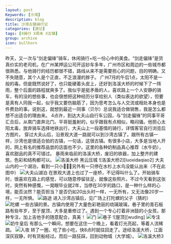```yaml
---
layout: post
Keywords: [沙湾]
description: blog
title: 沙湾古镇骑行记
categories: [游记]
tags: [X骑行 X周末 X古镇]
group: archive
icon: bullhorn
---
```

昨天，又一次与“剑走偏锋”骑车，休闲骑行+吃一份心中的美食。“剑走偏锋”是货真价实的老司机，在广州某押运公司开运钞车多年，广州市区和周边的一些城市都很熟悉。与他骑行的经历都很不错，路线从来不是需要担心的问题，目的明确，又不失随意，其个人是个正直，不乏浪漫的胖子。
广州7月的午后1点，太阳不是一般的毒。但是既然说好了，也只能硬着头皮上，还好到洛溪大桥的时候下了一阵雨，整个后面的路程就爽多了。我似乎是挺矛盾的人，喜欢路上一个人安静的骑车，有的没的想些事，也会很想把这种经历分享给别人（类似表达的欲望），但要是真有人同我一起，似乎我又要伤脑筋了，因为思考怎么与人交流或相处本身也是件费劲的事。说到这，就想到最近一同事（贝尔）总说我适合做销售，我是怎么都想不出适合的理由来。
4点许，到达大夫山自行车公园，与“剑走偏锋”的同事平哥汇合后，从南门直奔北门。平哥挺羞射的，似乎跟我有点相似，略闷骚。他担心太阳太毒，放弃骑车选择地铁出行，大夫山上一段基情的骑行，详情客官自行浏览后方图片。
穿过大夫山后，沿景观大道一路就可以到沙湾古镇了。跟所有古镇一样，沙湾也是很适合拍的古镇，一句话，这很古镇。有很多小店，大多是当地人开的，网上有名的推荐品尝的店面也不少。这里的各种奶制品真心推荐（水牛奶），喜欢甜品的真不可错过。
暴雨来临前的洛溪大桥，废旧的铁器，加上整齐的建筑，色彩和结构都可以。
![洛溪大桥][luoxidaqiao1]
黑云压城
![洛溪大桥2][luoxidaqiao2]
大夫山内的一个湖泊，看到一只小，另外有一只停在水杉上水鸟没能认出来（不在此图中）
![大夫山湖泊][dafushan]
在景观大道上也过了一座桥，不记得叫什么了。开始骑车时，很喜欢在路上的感觉，可以随意停留驻足，就像这些照片。不过今天看到这张时，突然有种感慨，一晃眼毕业就2年，当停在30岁的路口，是一种什么样的心境，能否淡然？能否担当？是否仍如20出头时一样，一无所有，又无法像20岁一样，一无所惧。
![路途][lutu]
进入沙湾古镇后，见广场上打陀螺的父子（猜的）
![陀螺][datuoluo]
一些古镇的景。古镇内使用了大量色彩艳丽的琉璃玻璃，巷子里的青石板路有些年岁，至于屋顶，大多是重修过了。遇到一个专心打着非洲鼓的小女孩，那种专注，加上吉他手的随意配合，真美！
![门][men]
![巷子][xiangzi]
![屋顶][wuding]
![专注][zhuanzhu]
![奶牛皇后][nainiuhuanghou]
有那么一个瞬间，想要在这住一个晚上，看着灯光亮起，等着人流稀疏。
![入夜][ruye]
转了一圈，吃了些小吃，快8点时就往回走了。途经洛溪大桥，江面深灰寂静，时有货船经过。而后一路狂踩，回到动物城（大学城）。
![洛溪大桥3][luoxidaqiao3]

[luoxidaqiao1]: /image/post/2016-07-17-travel/luoxidaqiao1.jpg
[luoxitaqiao2]: /image/post/2016-07-17-travel/luoxidaqiao2.jpg
[dafushan]: /image/post/2016-07-17-travel/xiaopiti.jpg
[lutu]: /image/post/2016-07-17-travel/lutu.jpg
[datuoluo]: /image/post/2016-07-17-travel/datuoluo.jpg
[men]: /image/post/2016-07-17-travel/men.jpg
[xiangzi]: /image/post/2016-07-17-travel/xiangzi.jpg
[zhuanzhu]: /image/post/2016-07-17-travel/zhuanzhu.jpg
[nainiuhuanghou]: /image/post/2016-07-17-travel/nainiuhuanghou.jpg
[ruye]: /image/post/2016-07-17-travel/ningjing.jpg
[luoxidaqiao3]: /image/post/2016-07-17-travel/luoxidaqiao3.jpg



